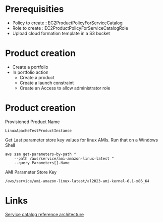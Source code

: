 # Prerequisities

* Policy to create : EC2ProductPolicyForServiceCatalog
* Role to create : EC2ProductPolicyForServiceCatalogRole
* Upload cloud formation template in a S3 bucket 

# Product creation

* Create a portfolio
* In portfolio action
  * Create a product
  * Create a launch constraint
  * Create an Access to allow administrator role

# Product creation

Provisioned Product Name
```
LinuxApacheTestProductInstance
```

Get Last parameter store key values for linux AMIs. Run that on a Windows Shell

```
aws ssm get-parameters-by-path ^
    --path /aws/service/ami-amazon-linux-latest ^
    --query Parameters[].Name
```

AMI Parameter Store Key

```
/aws/service/ami-amazon-linux-latest/al2023-ami-kernel-6.1-x86_64
```

# Links

[Service catalog reference architecture](https://github.com/aws-samples/aws-service-catalog-reference-architectures)